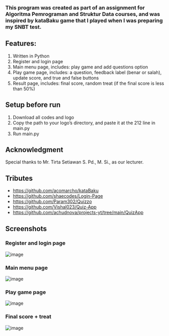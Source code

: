 ### This program was created as part of an assignment for Algoritma Pemrograman and Struktur Data courses, and was inspired by kataBaku game that I played when I was preparing my SNBT test.

## Features:
1. Written in Python
2. Register and login page
3. Main menu page, includes: play game and add questions option
4. Play game page, includes: a question, feedback label (benar or salah), update score, and true and false buttons
5. Result page, includes: final score, random treat (if the final score is less than 50%)

## Setup before run
1. Download all codes and logo
2. Copy the path to your logo’s directory, and paste it at the 212 line in main.py
3. Run main.py

## Acknowledgment
Special thanks to Mr. Tirta Setiawan S. Pd., M. Si., as our lecturer.

## Tributes
- https://github.com/acomarcho/kataBaku
- https://github.com/shaecodes/Login-Page
- https://github.com/Param302/Quizzo
- https://github.com/Vishal023/Quiz-App
- https://github.com/achudnova/projects-yt/tree/main/QuizApp

## Screenshots
### Register and login page
![image](https://github.com/user-attachments/assets/caf01355-c636-43e1-8555-9eeba600f5ca)
### Main menu page
![image](https://github.com/user-attachments/assets/d22d154b-59a6-45df-8fff-725fe1ec4184)
### Play game page
![image](https://github.com/user-attachments/assets/be2ae891-a572-44a2-8792-7b4ce7c597b9)
### Final score + treat
![image](https://github.com/user-attachments/assets/078bf0f2-fbed-4b26-b8f6-2bf2c63c58e8)

